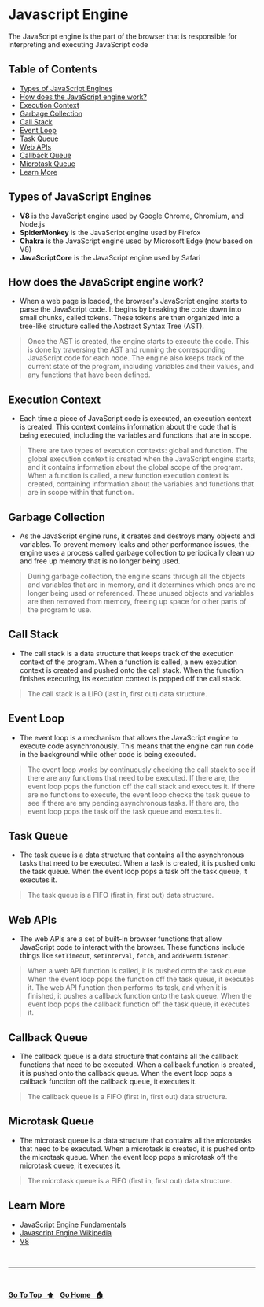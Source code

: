 # Javascript Engine

The JavaScript engine is the part of the browser that is responsible for interpreting and executing JavaScript code

## Table of Contents

- [Types of JavaScript Engines](#types-of-javascript-engines)
- [How does the JavaScript engine work?](#how-does-the-javascript-engine-work)
- [Execution Context](#execution-context)
- [Garbage Collection](#garbage-collection)
- [Call Stack](#call-stack)
- [Event Loop](#event-loop)
- [Task Queue](#task-queue)
- [Web APIs](#web-apis)
- [Callback Queue](#callback-queue)
- [Microtask Queue](#microtask-queue)
- [Learn More](#learn-more)

## Types of JavaScript Engines

- **V8** is the JavaScript engine used by Google Chrome, Chromium, and Node.js
- **SpiderMonkey** is the JavaScript engine used by Firefox
- **Chakra** is the JavaScript engine used by Microsoft Edge (now based on V8)
- **JavaScriptCore** is the JavaScript engine used by Safari

## How does the JavaScript engine work?

- When a web page is loaded, the browser's JavaScript engine starts to parse the JavaScript code. It begins by breaking the code down into small chunks, called tokens. These tokens are then organized into a tree-like structure called the Abstract Syntax Tree (AST).

> Once the AST is created, the engine starts to execute the code. This is done by traversing the AST and running the corresponding JavaScript code for each node. The engine also keeps track of the current state of the program, including variables and their values, and any functions that have been defined.

## Execution Context

- Each time a piece of JavaScript code is executed, an execution context is created. This context contains information about the code that is being executed, including the variables and functions that are in scope.

> There are two types of execution contexts: global and function. The global execution context is created when the JavaScript engine starts, and it contains information about the global scope of the program. When a function is called, a new function execution context is created, containing information about the variables and functions that are in scope within that function.

## Garbage Collection

- As the JavaScript engine runs, it creates and destroys many objects and variables. To prevent memory leaks and other performance issues, the engine uses a process called garbage collection to periodically clean up and free up memory that is no longer being used.

> During garbage collection, the engine scans through all the objects and variables that are in memory, and it determines which ones are no longer being used or referenced. These unused objects and variables are then removed from memory, freeing up space for other parts of the program to use.

## Call Stack

- The call stack is a data structure that keeps track of the execution context of the program. When a function is called, a new execution context is created and pushed onto the call stack. When the function finishes executing, its execution context is popped off the call stack.

> The call stack is a LIFO (last in, first out) data structure.

## Event Loop

- The event loop is a mechanism that allows the JavaScript engine to execute code asynchronously. This means that the engine can run code in the background while other code is being executed.

> The event loop works by continuously checking the call stack to see if there are any functions that need to be executed. If there are, the event loop pops the function off the call stack and executes it. If there are no functions to execute, the event loop checks the task queue to see if there are any pending asynchronous tasks. If there are, the event loop pops the task off the task queue and executes it.

## Task Queue

- The task queue is a data structure that contains all the asynchronous tasks that need to be executed. When a task is created, it is pushed onto the task queue. When the event loop pops a task off the task queue, it executes it.

> The task queue is a FIFO (first in, first out) data structure.

## Web APIs

- The web APIs are a set of built-in browser functions that allow JavaScript code to interact with the browser. These functions include things like `setTimeout`, `setInterval`, `fetch`, and `addEventListener`.

> When a web API function is called, it is pushed onto the task queue. When the event loop pops the function off the task queue, it executes it. The web API function then performs its task, and when it is finished, it pushes a callback function onto the task queue. When the event loop pops the callback function off the task queue, it executes it.

## Callback Queue

- The callback queue is a data structure that contains all the callback functions that need to be executed. When a callback function is created, it is pushed onto the callback queue. When the event loop pops a callback function off the callback queue, it executes it.

> The callback queue is a FIFO (first in, first out) data structure.

## Microtask Queue

- The microtask queue is a data structure that contains all the microtasks that need to be executed. When a microtask is created, it is pushed onto the microtask queue. When the event loop pops a microtask off the microtask queue, it executes it.

> The microtask queue is a FIFO (first in, first out) data structure.

## Learn More

- [JavaScript Engine Fundamentals](https://blog.sessionstack.com/how-does-javascript-actually-work-part-1-b0bacc073cf)
- [Javascript Engine Wikipedia](https://en.wikipedia.org/wiki/JavaScript_engine#:~:text=A%20JavaScript%20engine%20is%20a,every%20major%20browser%20has%20one.)
- [V8](https://v8.dev/)

&nbsp;

---

&nbsp;

[**Go To Top &nbsp; ⬆️**](#javascript-engine) &nbsp; [**Go Home &nbsp; 🏠**](README.md)
